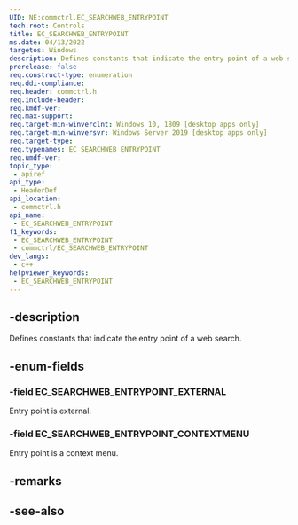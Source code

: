 ```yaml
---
UID: NE:commctrl.EC_SEARCHWEB_ENTRYPOINT
tech.root: Controls
title: EC_SEARCHWEB_ENTRYPOINT
ms.date: 04/13/2022
targetos: Windows
description: Defines constants that indicate the entry point of a web search.
prerelease: false
req.construct-type: enumeration
req.ddi-compliance: 
req.header: commctrl.h
req.include-header: 
req.kmdf-ver: 
req.max-support: 
req.target-min-winverclnt: Windows 10, 1809 [desktop apps only]
req.target-min-winversvr: Windows Server 2019 [desktop apps only]
req.target-type: 
req.typenames: EC_SEARCHWEB_ENTRYPOINT
req.umdf-ver: 
topic_type:
 - apiref
api_type:
 - HeaderDef
api_location:
 - commctrl.h
api_name:
 - EC_SEARCHWEB_ENTRYPOINT
f1_keywords:
 - EC_SEARCHWEB_ENTRYPOINT
 - commctrl/EC_SEARCHWEB_ENTRYPOINT
dev_langs:
 - c++
helpviewer_keywords:
 - EC_SEARCHWEB_ENTRYPOINT
---
```


## -description

Defines constants that indicate the entry point of a web search.

## -enum-fields

### -field EC_SEARCHWEB_ENTRYPOINT_EXTERNAL

Entry point is external.

### -field EC_SEARCHWEB_ENTRYPOINT_CONTEXTMENU

Entry point is a context menu.

## -remarks

## -see-also

